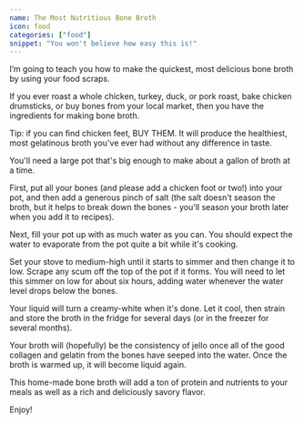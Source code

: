 ```yaml
---
name: The Most Nutritious Bone Broth
icon: food
categories: ["food"]
snippet: "You won't believe how easy this is!"
---
```

<script>
  import TipsComponent from '$lib/tips.svelte'
  import AmazonComponent from '$lib/amazon.svelte'
</script>

I’m going to teach you how to make the quickest, most delicious bone broth by using your food scraps. 

If you ever roast a whole chicken, turkey, duck, or pork roast, bake chicken drumsticks, or buy bones from your local market, then you have the ingredients for making bone broth.

<TipsComponent>
Tip: if you can find chicken feet, BUY THEM. It will produce the healthiest, most gelatinous broth you've ever had without any difference in taste.
</TipsComponent>

You'll need a large pot that's big enough to make about a gallon of broth at a time. 

First, put all your bones (and please add a chicken foot or two!) into your pot, and then add a generous pinch of salt (the salt doesn't season the broth, but it helps to break down the bones - you'll season your broth later when you add it to recipes).

Next, fill your pot up with as much water as you can. You should expect the water to evaporate from the pot quite a bit while it's cooking.

Set your stove to medium-high until it starts to simmer and then change it to low. Scrape any scum off the top of the pot if it forms. You will need to let this simmer on low for about six hours, adding water whenever the water level drops below the bones. 

Your liquid will turn a creamy-white when it's done. Let it cool, then strain and store the broth in the fridge for several days (or in the freezer for several months). 

Your broth will (hopefully) be the consistency of jello once all of the good collagen and gelatin from the bones have seeped into the water. Once the broth is warmed up, it will become liquid again. 

This home-made bone broth will add a ton of protein and nutrients to your meals as well as a rich and deliciously savory flavor.

Enjoy!
